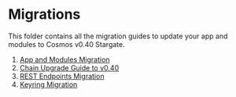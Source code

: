 <!--
order: false
parent:
  order: 6
-->

# Migrations

This folder contains all the migration guides to update your app and modules to Cosmos v0.40 Stargate.

1. [App and Modules Migration](./app_and_modules.md)
1. [Chain Upgrade Guide to v0.40](./chain-upgrade-guide-040.md)
1. [REST Endpoints Migration](./rest.md)
1. [Keyring Migration](./keyring.md)
